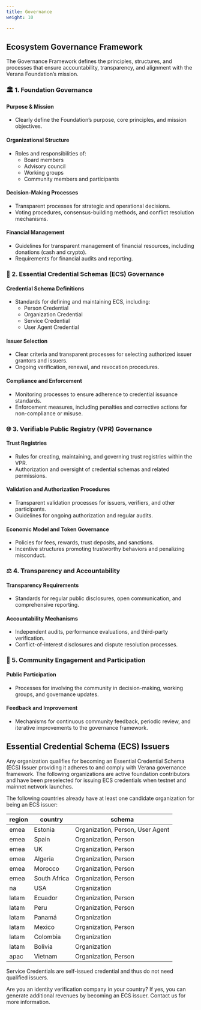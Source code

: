 ```yaml
---
title: Governance
weight: 10

---
```


## Ecosystem Governance Framework

The Governance Framework defines the principles, structures, and processes that ensure accountability, transparency, and alignment with the Verana Foundation’s mission.

### 🏛️ 1. Foundation Governance

#### Purpose & Mission

- Clearly define the Foundation’s purpose, core principles, and mission objectives.

#### Organizational Structure

- Roles and responsibilities of:
  - Board members
  - Advisory council
  - Working groups
  - Community members and participants

#### Decision-Making Processes

- Transparent processes for strategic and operational decisions.
- Voting procedures, consensus-building methods, and conflict resolution mechanisms.

#### Financial Management

- Guidelines for transparent management of financial resources, including donations (cash and crypto).
- Requirements for financial audits and reporting.

### 🔑 2. Essential Credential Schemas (ECS) Governance

#### Credential Schema Definitions

- Standards for defining and maintaining ECS, including:
  - Person Credential
  - Organization Credential
  - Service Credential
  - User Agent Credential

#### Issuer Selection

- Clear criteria and transparent processes for selecting authorized issuer grantors and issuers.
- Ongoing verification, renewal, and revocation procedures.

#### Compliance and Enforcement

- Monitoring processes to ensure adherence to credential issuance standards.
- Enforcement measures, including penalties and corrective actions for non-compliance or misuse.

### 🌐 3. Verifiable Public Registry (VPR) Governance

#### Trust Registries

- Rules for creating, maintaining, and governing trust registries within the VPR.
- Authorization and oversight of credential schemas and related permissions.

#### Validation and Authorization Procedures

- Transparent validation processes for issuers, verifiers, and other participants.
- Guidelines for ongoing authorization and regular audits.

#### Economic Model and Token Governance

- Policies for fees, rewards, trust deposits, and sanctions.
- Incentive structures promoting trustworthy behaviors and penalizing misconduct.

### ⚖️ 4. Transparency and Accountability

#### Transparency Requirements

- Standards for regular public disclosures, open communication, and comprehensive reporting.

#### Accountability Mechanisms

- Independent audits, performance evaluations, and third-party verification.
- Conflict-of-interest disclosures and dispute resolution processes.

### 🤝 5. Community Engagement and Participation

#### Public Participation

- Processes for involving the community in decision-making, working groups, and governance updates.

#### Feedback and Improvement

- Mechanisms for continuous community feedback, periodic review, and iterative improvements to the governance framework.

## Essential Credential Schema (ECS) Issuers

Any organization qualifies for becoming an Essential Credential Schema (ECS) Issuer providing it adheres to and comply with Verana governance framework. The following organizations are active foundation contributors and have been preselected for issuing ECS credentials when testnet and mainnet network launches.

The following countries already have at least one candidate organization for being an ECS issuer:

| region | country | schema |
|------|------|--------|
| emea | Estonia | Organization, Person, User Agent |
| emea | Spain | Organization, Person |
| emea | UK | Organization, Person |
| emea | Algeria | Organization, Person |
| emea | Morocco | Organization, Person |
| emea | South Africa | Organization, Person |
| na | USA | Organization |
| latam | Ecuador | Organization, Person |
| latam | Peru | Organization, Person |
| latam | Panamá | Organization |
| latam | Mexico | Organization, Person |
| latam | Colombia | Organization |
| latam | Bolivia | Organization |
| apac | Vietnam | Organization, Person |

Service Credentials are self-issued credential and thus do not need qualified issuers.

Are you an identity verification company in your country? If yes, you can generate additional revenues by becoming an ECS issuer. Contact us for more information.
